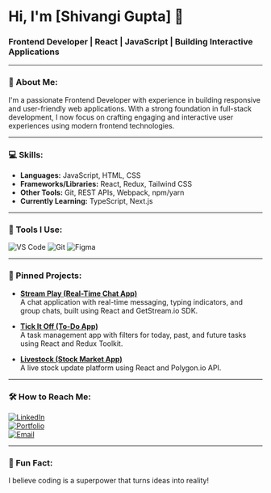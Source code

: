 # Hi, I'm [Shivangi Gupta] 👋

### Frontend Developer | React | JavaScript | Building Interactive Applications

---

### 🌟 About Me:
I'm a passionate Frontend Developer with experience in building responsive and user-friendly web applications. With a strong foundation in full-stack development, I now focus on crafting engaging and interactive user experiences using modern frontend technologies.

---

### 💻 Skills:
- **Languages:** JavaScript, HTML, CSS
- **Frameworks/Libraries:** React, Redux, Tailwind CSS
- **Other Tools:** Git, REST APIs, Webpack, npm/yarn
- **Currently Learning:** TypeScript, Next.js

---

### 🔧 Tools I Use:
![VS Code](https://img.shields.io/badge/Editor-VS%20Code-blue?style=for-the-badge&logo=visualstudiocode&logoColor=white)
![Git](https://img.shields.io/badge/Version%20Control-Git-orange?style=for-the-badge&logo=git&logoColor=white)
![Figma](https://img.shields.io/badge/Design-Figma-purple?style=for-the-badge&logo=figma&logoColor=white)

---

### 📌 Pinned Projects:
- **[Stream Play (Real-Time Chat App)]()**  
  A chat application with real-time messaging, typing indicators, and group chats, built using React and GetStream.io SDK.

- **[Tick It Off (To-Do App)](https://github.com/shiv-anya/to-do)**  
  A task management app with filters for today, past, and future tasks using React and Redux Toolkit.

- **[Livestock (Stock Market App)](https://github.com/shiv-anya/livestock)**  
  A live stock update platform using React and Polygon.io API.

---

### 🛠️ How to Reach Me:
[![LinkedIn](https://img.shields.io/badge/LinkedIn-Connect-blue?style=for-the-badge&logo=linkedin)](https://www.linkedin.com/in/shiv-anya)  
[![Portfolio](https://img.shields.io/badge/Portfolio-Visit-green?style=for-the-badge&logo=internetexplorer)](https://shiv-anya.netlify.app/)  
[![Email](https://img.shields.io/badge/Email-Send-red?style=for-the-badge&logo=gmail)](mailto:sg90883@gmail.com)

---

### 🌱 Fun Fact:
I believe coding is a superpower that turns ideas into reality!
